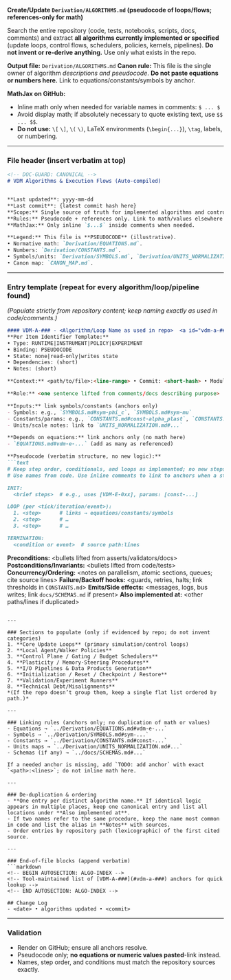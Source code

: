 **Create/Update `Derivation/ALGORITHMS.md` (pseudocode of loops/flows; references-only for math)**

Search the entire repository (code, tests, notebooks, scripts, docs, comments) and extract **all algorithms currently implemented or specified** (update loops, control flows, schedulers, policies, kernels, pipelines). **Do not invent or re-derive anything.** Use only what exists in the repo.

**Output file:** `Derivation/ALGORITHMS.md`
**Canon rule:** This file is the single owner of algorithm *descriptions and pseudocode*. **Do not paste equations or numbers here.** Link to equations/constants/symbols by anchor.

**MathJax on GitHub:**

* Inline math only when needed for variable names in comments: `$ ... $`
* Avoid display math; if absolutely necessary to quote existing text, use `$$ ... $$`.
* **Do not use:** `\[` `\]`, `\(` `\)`, LaTeX environments (`\begin{...}`), `\tag`, labels, or numbering.

---

### File header (insert verbatim at top)

```markdown
<!-- DOC-GUARD: CANONICAL -->
# VDM Algorithms & Execution Flows (Auto-compiled)


**Last updated**: yyyy-mm-dd 
**Last commit**: {latest commit hash here}
**Scope:** Single source of truth for implemented algorithms and control flows in this repository.  
**Rules:** Pseudocode + references only. Link to math/values elsewhere (EQUATIONS/CONSTANTS/SYMBOLS/UNITS).  
**MathJax:** Only inline `$...$` inside comments when needed.

**Legend:** This file is **PSEUDOCODE** (illustrative).   
• Normative math: `Derivation/EQUATIONS.md`.  
• Numbers: `Derivation/CONSTANTS.md`.   
• Symbols/units: `Derivation/SYMBOLS.md`, `Derivation/UNITS_NORMALIZATION.md`.  
• Canon map: `CANON_MAP.md`. 

```

---

### Entry template (repeat for every algorithm/loop/pipeline found)

*(Populate strictly from repository content; keep naming exactly as used in code/comments.)*

````markdown
#### VDM-A-### - <Algorithm/Loop Name as used in repo>  <a id="vdm-a-###"></a>
**Per Item Identifier Template:**   
• Type: RUNTIME|INSTRUMENT|POLICY|EXPERIMENT  
• Binding: PSEUDOCODE   
• State: none|read-only|writes state  
• Dependencies: (short)   
• Notes: (short)

**Context:** <path/to/file>:<line-range> • Commit: <short-hash> • Module: <subsystem>

**Role:** <one sentence lifted from comments/docs describing purpose>

**Inputs:** link symbols/constants (anchors only)
- Symbols: e.g., `SYMBOLS.md#sym-phi_c`, `SYMBOLS.md#sym-mu`
- Constants/params: e.g., `CONSTANTS.md#const-alpha_plast`, `CONSTANTS.md#const-D_c`
- Units/scale notes: link to `UNITS_NORMALIZATION.md#...`

**Depends on equations:** link anchors only (no math here)
- `EQUATIONS.md#vdm-e-...` (add as many as referenced)

**Pseudocode (verbatim structure, no new logic):**
```text
# Keep step order, conditionals, and loops as implemented; no new steps.
# Use names from code. Use inline comments to link to anchors when a step invokes math.

INIT:
  <brief steps>  # e.g., uses [VDM-E-0xx], params: [const-...]

LOOP (per <tick/iteration/event>):
  1. <step>      # links → equations/constants/symbols
  2. <step>      # …
  3. <step>      # …

TERMINATION:
  <condition or event>  # source path:lines
````

**Preconditions:** <bullets lifted from asserts/validators/docs>
**Postconditions/Invariants:** <bullets lifted from code/tests>
**Concurrency/Ordering:** <notes on parallelism, atomic sections, queues; cite source lines>
**Failure/Backoff hooks:** <guards, retries, halts; link thresholds in `CONSTANTS.md`>
**Emits/Side effects:** <messages, logs, bus writes; link `docs/SCHEMAS.md` if present>
**Also implemented at:** <other paths/lines if duplicated>

````

---

### Sections to populate (only if evidenced by repo; do not invent categories)
1. **Core Update Loops** (primary simulation/control loops)  
2. **Local Agent/Walker Policies**  
3. **Control Plane / Gating / Budget Schedulers**  
4. **Plasticity / Memory-Steering Procedures**  
5. **I/O Pipelines & Data Products Generation**  
6. **Initialization / Reset / Checkpoint / Restore**  
7. **Validation/Experiment Runners**  
8. **Technical Debt/Misalignments**
*(If the repo doesn’t group them, keep a single flat list ordered by path.)*

---

### Linking rules (anchors only; no duplication of math or values)
- Equations → `../Derivation/EQUATIONS.md#vdm-e-...`  
- Symbols → `../Derivation/SYMBOLS.md#sym-...`  
- Constants → `../Derivation/CONSTANTS.md#const-...`  
- Units maps → `../Derivation/UNITS_NORMALIZATION.md#...`  
- Schemas (if any) → `../docs/SCHEMAS.md#...`

If a needed anchor is missing, add `TODO: add anchor` with exact `<path>:<lines>`; do not inline math here.

---

### De-duplication & ordering
- **One entry per distinct algorithm name.** If identical logic appears in multiple places, keep one canonical entry and list all locations under **Also implemented at**.  
- If two names refer to the same procedure, keep the name most common in code and list the alias in **Notes** with sources.  
- Order entries by repository path (lexicographic) of the first cited source.

---

### End-of-file blocks (append verbatim)
```markdown
<!-- BEGIN AUTOSECTION: ALGO-INDEX -->
<!-- Tool-maintained list of [VDM-A-###](#vdm-a-###) anchors for quick lookup -->
<!-- END AUTOSECTION: ALGO-INDEX -->

## Change Log
- <date> • algorithms updated • <commit>
````

---

### Validation

* Render on GitHub; ensure all anchors resolve.
* Pseudocode only; **no equations or numeric values pasted**-link instead.
* Names, step order, and conditions must match the repository sources exactly.
